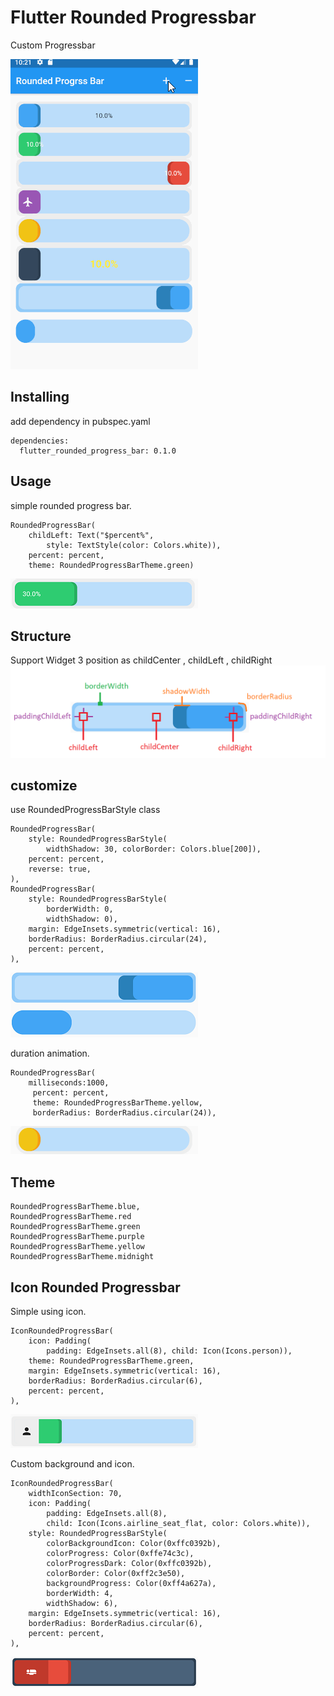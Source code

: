 # Flutter Rounded Progressbar
Custom Progressbar

![Screenshot](screenshot/a1.gif)

## Installing
add dependency in pubspec.yaml
```
dependencies:
  flutter_rounded_progress_bar: 0.1.0
```

## Usage
simple rounded progress bar.
```
RoundedProgressBar(
    childLeft: Text("$percent%",
        style: TextStyle(color: Colors.white)),
    percent: percent,
    theme: RoundedProgressBarTheme.green)
```
![Screenshot](screenshot/1.png)

## Structure
Support Widget 3 position as childCenter , childLeft , childRight 
![Screenshot](screenshot/2.png)


## customize 
use RoundedProgressBarStyle class
```
RoundedProgressBar(
    style: RoundedProgressBarStyle(
        widthShadow: 30, colorBorder: Colors.blue[200]),
    percent: percent,
    reverse: true,
),
RoundedProgressBar(
    style: RoundedProgressBarStyle(
        borderWidth: 0, 
        widthShadow: 0),
    margin: EdgeInsets.symmetric(vertical: 16),
    borderRadius: BorderRadius.circular(24),
    percent: percent,
),       
```
![Screenshot](screenshot/3.png)

duration animation.
```
RoundedProgressBar(
    milliseconds:1000,
     percent: percent,
     theme: RoundedProgressBarTheme.yellow,
     borderRadius: BorderRadius.circular(24)),
```
![Screenshot](screenshot/a2.gif)


## Theme
```
RoundedProgressBarTheme.blue, 
RoundedProgressBarTheme.red
RoundedProgressBarTheme.green
RoundedProgressBarTheme.purple
RoundedProgressBarTheme.yellow 
RoundedProgressBarTheme.midnight
```

## Icon Rounded Progressbar
Simple using icon.
```
IconRoundedProgressBar(
    icon: Padding(
        padding: EdgeInsets.all(8), child: Icon(Icons.person)),
    theme: RoundedProgressBarTheme.green,
    margin: EdgeInsets.symmetric(vertical: 16),
    borderRadius: BorderRadius.circular(6),
    percent: percent,
),
```
![Screenshot](screenshot/4.png)

Custom background and icon.
```
IconRoundedProgressBar(
    widthIconSection: 70,
    icon: Padding(
        padding: EdgeInsets.all(8),
        child: Icon(Icons.airline_seat_flat, color: Colors.white)),
    style: RoundedProgressBarStyle(
        colorBackgroundIcon: Color(0xffc0392b),
        colorProgress: Color(0xffe74c3c),
        colorProgressDark: Color(0xffc0392b),
        colorBorder: Color(0xff2c3e50),
        backgroundProgress: Color(0xff4a627a),
        borderWidth: 4,
        widthShadow: 6),
    margin: EdgeInsets.symmetric(vertical: 16),
    borderRadius: BorderRadius.circular(6),
    percent: percent,
),
```
![Screenshot](screenshot/5.png)

